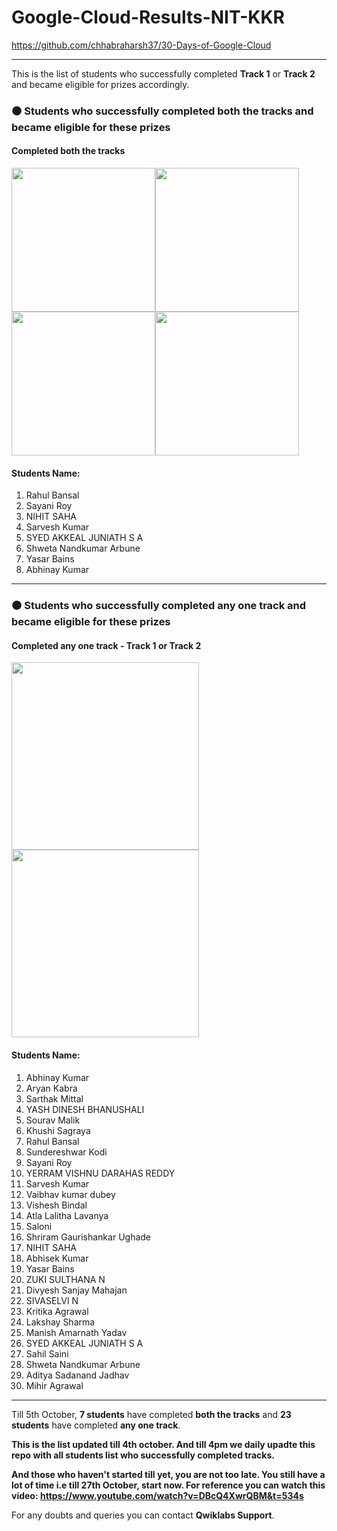 # <strong>Google-Cloud-Results-NIT-KKR</strong> 
https://github.com/chhabraharsh37/30-Days-of-Google-Cloud<hr>

This is the list of students who successfully completed <strong>Track 1</strong> or <strong>Track 2</strong> and became eligible for prizes accordingly.

<h3>⚫ Students who successfully completed both the tracks and became eligible for these prizes</h3>

<h4>Completed both the tracks</h4>

<img src = "https://user-images.githubusercontent.com/60788180/134784536-7bea9267-26d0-4564-91d2-f1bdb885ebd6.png"  height="230vh"><img src = "https://user-images.githubusercontent.com/60788180/134784295-eb8a0a13-5740-4ab4-a42f-5d47c638d4de.png"  height="230vh"><img src = "https://user-images.githubusercontent.com/60788180/134784551-9819aea0-348d-472c-86ee-3b36f878da84.png"  height="230vh"><img src = "https://user-images.githubusercontent.com/60788180/134784504-7152962e-d7c7-4688-8d39-01b746e33a51.png"  height="230vh">

<h4>Students Name:</h4>

1) Rahul Bansal<br>
2) Sayani Roy<br>
3) NIHIT SAHA<br>
4) Sarvesh Kumar<br>
5) SYED AKKEAL JUNIATH S A<br>
6) Shweta Nandkumar Arbune<br>
7) Yasar Bains<br>
8) Abhinay Kumar<br>
<hr>



<h3>⚫ Students who successfully completed any one track and became eligible for these prizes</h3>

<h4>Completed any one track - Track 1 or Track 2</h4>

<img src = "https://user-images.githubusercontent.com/60788180/134784295-eb8a0a13-5740-4ab4-a42f-5d47c638d4de.png"  height="300vh"><img src = "https://user-images.githubusercontent.com/60788180/134784504-7152962e-d7c7-4688-8d39-01b746e33a51.png"  height="300vh">


<h4>Students Name:</h4>

1)	Abhinay Kumar
2)	Aryan Kabra
3)	Sarthak Mittal
4)	YASH DINESH BHANUSHALI
5)	Sourav Malik
6)	Khushi Sagraya
7)	Rahul Bansal
8)	Sundereshwar Kodi
9)	Sayani Roy
10)	YERRAM VISHNU DARAHAS REDDY
11)	Sarvesh Kumar
12)	Vaibhav kumar dubey
13)	Vishesh Bindal
14)	Atla Lalitha Lavanya
15)	Saloni
16)	Shriram Gaurishankar Ughade
17)	NIHIT SAHA
18)	Abhisek Kumar
19)	Yasar Bains
20)	ZUKI SULTHANA N
21)	Divyesh Sanjay Mahajan
22)	SIVASELVI N
23)	Kritika Agrawal
24)	Lakshay Sharma
25)	Manish Amarnath Yadav
26)	SYED AKKEAL JUNIATH S A
27)	Sahil Saini
28)	Shweta Nandkumar Arbune
29)	Aditya Sadanand Jadhav
30)	Mihir Agrawal
												
<hr>

Till 5th October, <strong>7 students</strong> have completed <strong>both the tracks</strong> and <strong>23 students</strong> have completed <strong>any one track</strong>.


<strong>This is the list updated till 4th october. And till 4pm we daily upadte this repo with all students list who successfully completed tracks.</strong>

<strong>And those who haven't started till yet, you are not too late. You still have a lot of time i.e till 27th October, start now. For reference you can watch this video: https://www.youtube.com/watch?v=DBcQ4XwrQBM&t=534s</strong>

For any doubts and queries you can contact <strong>Qwiklabs Support</strong>.















